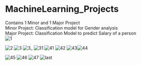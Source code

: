 # MachineLearning_Projects
Contains 1 Minor and 1 Major Project
<br>
Minor Project: Classification model for Gender analysis<br>
Major Project: Classification Model to predict Salary of a person<br>
![1](https://user-images.githubusercontent.com/91725049/162547324-617b4850-e4d0-40d1-b4b3-99757820ceaa.jpg)

![2](https://user-images.githubusercontent.com/91725049/162546668-9da77340-e5b1-4ec5-9040-8a2af58086c5.jpg)
![3](https://user-images.githubusercontent.com/91725049/162546736-84b090b4-6253-4b16-8e6b-bc33867d175f.jpg)
![3_](https://user-images.githubusercontent.com/91725049/162546741-26aba6cb-260b-48e1-8bb4-e1f59791e647.jpg)
![31](https://user-images.githubusercontent.com/91725049/162546746-61ed865c-15dd-4ef3-8145-e3279f59da25.jpg)
![41](https://user-images.githubusercontent.com/91725049/162546748-b8c6fa5e-fffb-4df3-882e-8ce7eadd40ba.jpg)
![42](https://user-images.githubusercontent.com/91725049/162546750-8cbcc962-97c3-4495-8100-3659df85677e.jpg)
![43](https://user-images.githubusercontent.com/91725049/162546754-78a31bdc-c9a9-42ca-a16f-2011ecdb9df1.jpg)![44](https://user-images.githubusercontent.com/91725049/162546758-f01fa7ab-3e76-4130-beaa-7570724e50b6.jpg)

![45](https://user-images.githubusercontent.com/91725049/162546762-931cece2-a89e-44a7-bfa0-a8ceda69600e.jpg)
![46](https://user-images.githubusercontent.com/91725049/162546774-a13b62f7-df6e-487b-91f7-ed38ae9080b5.jpg)
![47](https://user-images.githubusercontent.com/91725049/162546783-192a84e4-680d-4ce7-9825-9a3fe064143c.jpg)
![last](https://user-images.githubusercontent.com/91725049/162546786-09d408e4-4424-4168-984e-4c786c87371d.jpg)
